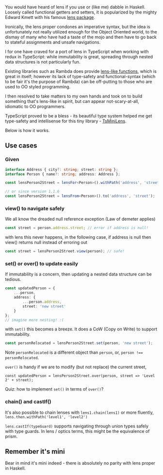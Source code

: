 You would have heard of lens if you use or (like me) dabble in Haskell. Loosely called functional getters and setters, it is popularized by the mighty Edward Kmett with his famous [lens package](http://hackage.haskell.org/package/lens).

Ironically, the lens proper condones an imperative syntax, but the idea is unfortunately not really utilized enough for the Object Oriented world, to the dismay of many who have had a taste of the mojo and then have to go back to stateful assignments and unsafe navigations.

I for one have craved for a port of lens in TypeScript when working with redux in TypeScript: while immutability is great, spreading through nested data structures is not particularly fun.

Existing libraries such as Rambda does provide [lens-like functions](https://ramdajs.com/docs/#lens), which is great in itself; however its lack of type-safety and functional-syntax (which to be fair it's the purpose of Rambda) can be off-putting to those who are used to OO styled programming.

I then resolved to take matters to my own hands and took on to build something that's lens-like in spirit, but can appear not-scary-at-all, idiomatic to OO programmers.

TypeScript proved to be a bless - its beautiful type system helped me get type-safety and intellisense for this tiny library - [TsMiniLens](https://github.com/hackle/TsMiniLens).

Below is how it works.

## Use cases

### Given
```TypeScript
interface Address { city?: string; street: string };
interface Person { name?: string; address: Address };

const lensPerson2Street = lensFor<Person>().withPath('address', 'street'); // this is type safe, e.g. 'street1' wont't compile

// or since version 1.1.6
const lensPerson2Street = lensFrom<Person>().to('address', 'street');

```

### view() to navigate safely

We all know the dreaded null reference exception (Law of demeter applies)

```TypeScript
const street = person.address.street; // error if address is null!
```

with lens this never happens, in the following case, if address is null then view() returns null instead of erroring out

```TypeScript
const street = lensPerson2Street.view(person); // safe!
```

### set() or over() to update easily

If immutability is a concern, then updating a nested data structure can be tedious.
```TypeScript
const updatedPerson = {
    ...person,
    address: {
        ...person.address,
        street: 'new street'
    }
};
// imagine more nesting! :(
```

with ``set()`` this becomes a breeze. It does a CoW (Copy on Write) to support immutability.
```typescript
const personRelocated = lensPerson2Street.set(person, 'new street');
```
Note ``personRelocated`` is a different object than ``person``, or, ``person !== personRelocated``.

``over()`` is handy if we are to modify (but not replace) the current street,
```
const updatedPerson = lensPerson2Street.over(person, street => 'Level 2' + street);
```
Quiz: how to implement ``set()`` in terms of ``over()``?

### chain() and castIf()

It's also possible to chain lenses with ``lens1.chain(lens1)`` or more fluently, ``lens.then.withPath('level1', 'level2')``

``lens.castIf(typeGuard)`` supports navigating through union types safely with type guards. In lens / optics terms, this might be the equivalence of prism.

## Remember it's mini
Bear in mind it's mini indeed - there is absolutely no parity with lens proper in Haskell.
